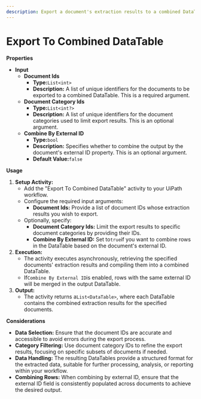 ```yaml
---
description: Export a document's extraction results to a combined DataTable.
---
```


# Export To Combined DataTable

**Properties**

* **Input**
  * **Document Ids**
    * **Type:**`List<int>`
    * **Description:** A list of unique identifiers for the documents to be exported to a combined DataTable. This is a required argument.
  * **Document Category Ids**
    * **Type:**`List<int?>`
    * **Description:** A list of unique identifiers for the document categories used to limit export results. This is an optional argument.
  * **Combine By External ID**
    * **Type:**`bool`
    * **Description:** Specifies whether to combine the output by the document's external ID property. This is an optional argument.
    * **Default Value:**`false`

**Usage**

1. **Setup Activity:**
   * Add the "Export To Combined DataTable" activity to your UiPath workflow.
   * Configure the required input arguments:
     * **Document Ids:** Provide a list of document IDs whose extraction results you wish to export.
   * Optionally, specify:
     * **Document Category Ids:** Limit the export results to specific document categories by providing their IDs.
     * **Combine By External ID:** Set to`true`if you want to combine rows in the DataTable based on the document's external ID.
2. **Execution:**
   * The activity executes asynchronously, retrieving the specified documents' extraction results and compiling them into a combined DataTable.
   * If`Combine By External ID`is enabled, rows with the same external ID will be merged in the output DataTable.
3. **Output:**
   * The activity returns a`List<DataTable>`, where each DataTable contains the combined extraction results for the specified documents.

**Considerations**

* **Data Selection:** Ensure that the document IDs are accurate and accessible to avoid errors during the export process.
* **Category Filtering:** Use document category IDs to refine the export results, focusing on specific subsets of documents if needed.
* **Data Handling:** The resulting DataTables provide a structured format for the extracted data, suitable for further processing, analysis, or reporting within your workflow.
* **Combining Rows:** When combining by external ID, ensure that the external ID field is consistently populated across documents to achieve the desired output.
